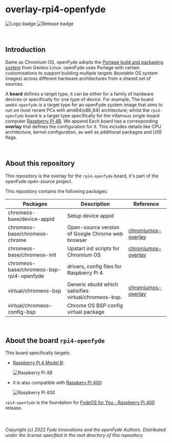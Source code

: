 # overlay-rpi4-openfyde

![Logo badge](https://img.shields.io/endpoint?url=https%3A%2F%2Fopenfyde-badge-wivuxrq8xzvh.runkit.sh%2F) ![Release badge](https://img.shields.io/github/v/release/openFyde/overlay-rpi4-openfyde?label=latest%20release%20image)


<br>

## Introduction
Same as Chromium OS, openFyde adopts the [Portage build and packaging system](https://wiki.gentoo.org/wiki/Portage) from Gentoo Linux. openFyde uses Portage with certain customisations to support building multiple targets (bootable OS system images) across different hardware architectures from a shared set of sources.

A **board** defines a target type, it can be either for a family of hardware devices or specifically for one type of device. For example, The board `amd64-openfyde` is a target type for an openFyde system image that aims to run on most recent PCs with amd64(x86_64) architecture; whilst the `rpi4-openfyde` board is a target type specifically for the infamous single-board computer [Raspberry Pi 4B](https://www.raspberrypi.com/products/raspberry-pi-4-model-b/). We append  Each board has a corresponding **overlay** that defines the configuration for it. This includes details like CPU architecture, kernel configuration, as well as additional packages and USE flags.

<br>

## About this repository
This repository is the overlay for the `rpi4-openfyde` board, it's part of the openFyde open-source project.

This repository contains the following packages:


| Packages                               | Description                                           | Reference                                                                                                                                      |
|----------------------------------------|-------------------------------------------------------|------------------------------------------------------------------------------------------------------------------------------------------------|
| chromeos-base/device-appid             | Setup device appid                                    |                                                                                                                                                |
| chromeos-base/chromeos-chrome          | Open-source version of Google Chrome web browser      | [chromiumos-overlay](https://chromium.googlesource.com/chromiumos/overlays/chromiumos-overlay/+/refs/heads/main/chromeos-base/chromeos-chrome) |
| chromeos-base/chromeos-init            | Upstart init scripts for Chromium OS                  | [chromiumos-overlay](https://chromium.googlesource.com/chromiumos/overlays/chromiumos-overlay/+/refs/heads/main/chromeos-base/chromeos-init)   |
| chromeos-base/chromeos-bsp-rpi4-openfyde | drivers, config files for Raspberry Pi 4              |                                                                                                                                                |
| virtual/chromeos-bsp                   | Generic ebuild which satisifies virtual/chromeos-bsp. | [chromiumos-overlay](https://chromium.googlesource.com/chromiumos/overlays/chromiumos-overlay/+/refs/heads/main/virtual/chromeos-bsp)          |
| virtual/chromeos-config-bsp            | Chrome OS BSP config virtual package                  |                                                                                                                                                |



<br>


## About the board `rpi4-openfyde`
This board specifically targets: 

- [Raspberry Pi 4 Model B](https://www.raspberrypi.com/products/raspberry-pi-4-model-b/):

    ![Raspberry Pi 4B](https://fydeos.io/content/wp-content/uploads/2022/07/openfyde-pi4.png)

- it is also compatible with [Raspbery Pi 400](https://www.raspberrypi.com/products/raspberry-pi-400/):
    
    ![Raspberry Pi 400](https://fydeos.io/content/wp-content/uploads/2022/07/openfyde-pi400.png)


 `rpi4-openfyde` is the foundation for [FydeOS for You - Raspberry Pi 400](https://fydeos.io/download/device/rpi4-fydeos) release.

<br>

###### Copyright (c) 2022 Fyde Innovations and the openFyde Authors. Distributed under the license specified in the root directory of this repository.
